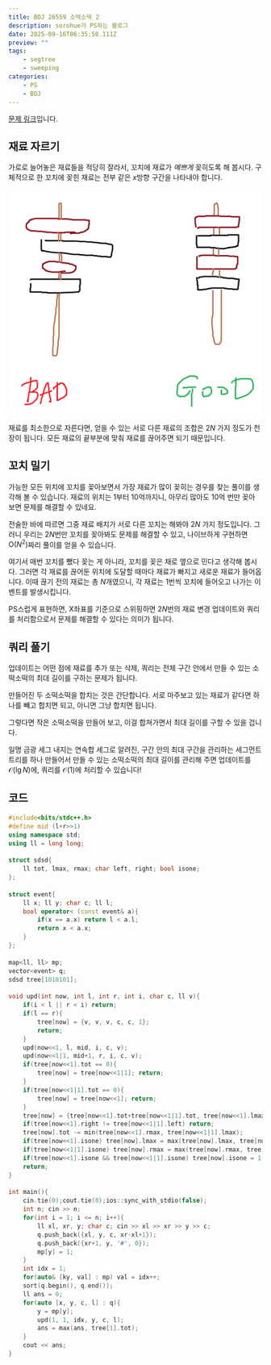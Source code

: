 ```yaml
---
title: BOJ 26559 소떡소떡 2
description: sorohue가 PS하는 블로그
date: 2025-09-16T06:35:58.111Z
preview: ""
tags:
    - segtree
    - sweeping
categories:
    - PS
    - BOJ
---
```


[문제 링크](https://boj.kr/26659)입니다.

## 재료 자르기

가로로 늘어놓은 재료들을 적당히 잘라서, 꼬치에 재료가 *예쁘게* 꽂히도록 해 봅시다. 구체적으로 한 꼬치에 꽂힌 재료는 전부 같은 $x$방향 구간을 나타내야 합니다.

![examples of bad sdsd and good sdsd](/assets/img/2025-09-16-boj-26659/sdsd.png)

재료를 최소한으로 자른다면, 얻을 수 있는 서로 다른 재료의 조합은 $2N$ 가지 정도가 천장이 됩니다. 모든 재료의 끝부분에 맞춰 재료를 끊어주면 되기 때문입니다.

## 꼬치 밀기

가능한 모든 위치에 꼬치를 꽂아보면서 가장 재료가 많이 꽂히는 경우를 찾는 풀이를 생각해 볼 수 있습니다. 재료의 위치는 1부터 10억까지니, 아무리 많아도 10억 번만 꽂아 보면 문제를 해결할 수 있네요.

전술한 바에 따르면 그중 재료 배치가 서로 다른 꼬치는 해봐야 $2N$ 가지 정도입니다. 그러니 우리는 $2N$번만 꼬치를 꽂아봐도 문제를 해결할 수 있고, 나이브하게 구현하면 $\mathrm{O}(N^2)$짜리 풀이를 얻을 수 있습니다.

여기서 매번 꼬치를 뺐다 꽂는 게 아니라, 꼬치를 꽂은 채로 옆으로 민다고 생각해 봅시다. 그러면 각 재료를 끊어둔 위치에 도달할 때마다 재료가 빠지고 새로운 재료가 들어옵니다. 이때 끊기 전의 재료는 총 $N$개였으니, 각 재료는 1번씩 꼬치에 들어오고 나가는 이벤트를 발생시킵니다.

PS스럽게 표현하면, X좌표를 기준으로 스위핑하면 $2N$번의 재료 변경 업데이트와 쿼리를 처리함으로서 문제를 해결할 수 있다는 의미가 됩니다.

## 쿼리 풀기

업데이트는 어떤 점에 재료를 추가 또는 삭제, 쿼리는 전체 구간 안에서 만들 수 있는 소떡소떡의 최대 길이를 구하는 문제가 됩니다.

만들어진 두 소떡소떡을 합치는 것은 간단합니다. 서로 마주보고 있는 재료가 같다면 하나를 빼고 합치면 되고, 아니면 그냥 합치면 됩니다.

그렇다면 작은 소떡소떡을 만들어 보고, 이걸 합쳐가면서 최대 길이를 구할 수 있을 겁니다.

일명 금광 세그 내지는 연속합 세그로 알려진, 구간 안의 최대 구간을 관리하는 세그먼트 트리를 하나 만들어서 만들 수 있는 소떡소떡의 최대 길이를 관리해 주면 업데이트를 $\mathcal{O}(\lg N)$에, 쿼리를 $\mathcal{O}(1)$에 처리할 수 있습니다!

## 코드

```cpp
#include<bits/stdc++.h>
#define mid (l+r>>1)
using namespace std;
using ll = long long;

struct sdsd{
    ll tot, lmax, rmax; char left, right; bool isone;
};

struct event{
    ll x; ll y; char c; ll l;
    bool operator< (const event& a){
        if(x == a.x) return l < a.l;
        return x < a.x;
    }
};

map<ll, ll> mp;
vector<event> q;
sdsd tree[1010101];

void upd(int now, int l, int r, int i, char c, ll v){
    if(i < l || r < i) return;
    if(l == r){
        tree[now] = {v, v, v, c, c, 1};
        return;
    }
    upd(now<<1, l, mid, i, c, v);
    upd(now<<1|1, mid+1, r, i, c, v);
    if(tree[now<<1].tot == 0){
        tree[now] = tree[now<<1|1]; return;
    }
    if(tree[now<<1|1].tot == 0){
        tree[now] = tree[now<<1]; return;
    }
    tree[now] = {tree[now<<1].tot+tree[now<<1|1].tot, tree[now<<1].lmax, tree[now<<1|1].rmax, tree[now<<1].left, tree[now<<1|1].right, 0};
    if(tree[now<<1].right != tree[now<<1|1].left) return;
    tree[now].tot -= min(tree[now<<1].rmax, tree[now<<1|1].lmax);
    if(tree[now<<1].isone) tree[now].lmax = max(tree[now].lmax, tree[now<<1|1].lmax);
    if(tree[now<<1|1].isone) tree[now].rmax = max(tree[now].rmax, tree[now<<1].rmax);
    if(tree[now<<1].isone && tree[now<<1|1].isone) tree[now].isone = 1;
    return;
}

int main(){
    cin.tie(0);cout.tie(0);ios::sync_with_stdio(false);
    int n; cin >> n;
    for(int i = 1; i <= n; i++){
        ll xl, xr, y; char c; cin >> xl >> xr >> y >> c;
        q.push_back({xl, y, c, xr-xl+1});
        q.push_back({xr+1, y, '#', 0});
        mp[y] = 1;
    }
    int idx = 1;
    for(auto& [ky, val] : mp) val = idx++;
    sort(q.begin(), q.end());
    ll ans = 0;
    for(auto [x, y, c, l] : q){
        y = mp[y];
        upd(1, 1, idx, y, c, l);
        ans = max(ans, tree[1].tot);
    }
    cout << ans;
}
```
